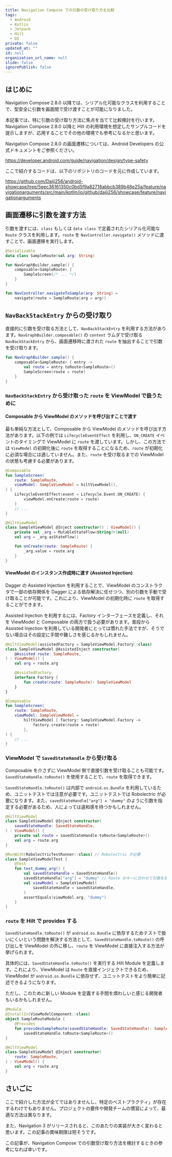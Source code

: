```yaml
---
title: Navigation Compose での引数の受け取り方を比較
tags:
  - Android
  - Kotlin
  - Jetpack
  - Hilt
  - DI
private: false
updated_at: ""
id: null
organization_url_name: null
slide: false
ignorePublish: false
---
```


## はじめに

Navigation Compose 2.8.0 以降では、シリアル化可能なクラスを利用することで、型安全に引数を画面間で受け渡すことが可能になりました。

本記事では、特に引数の受け取り方法に焦点を当てて比較検討を行います。Navigation Compose 2.8.0 以降と Hilt の利用環境を想定したサンプルコードを提示しますが、応用することでその他の環境でも参考になるかと思います。

Navigation Compose 2.8.0 の画面遷移については、Android Developers の公式ドキュメントをご参照ください。

https://developer.android.com/guide/navigation/design/type-safety

ここで紹介するコードは、以下のリポジトリのコードを元に作成しています。

https://github.com/Daiji256/android-showcase/tree/5eec36161350c0bd5f9a82718abbcb389b48e25a/feature/navigationarguments/src/main/kotlin/io/github/daiji256/showcase/feature/navigationarguments

## 画面遷移に引数を渡す方法

引数を渡すには、`class` もしくは `data class` で定義されたシリアル化可能な `Route` クラスを利用します。`route` を `NavController.navigate()` メソッドに渡すことで、画面遷移を実行します。

```kotlin
@Serializable
data class SampleRoute(val arg: String)

fun NavGraphBuilder.sample() {
    composable<SampleRoute> {
        SampleScreen(/* ... */)
    }
}

fun NavController.navigateToSample(arg: String) =
    navigate(route = SampleRoute(arg = arg))
```

## `NavBackStackEntry` からの受け取り

直接的に引数を受け取る方法として、`NavBackStackEntry` を利用する方法があります。`NavGraphBuilder.composable()` の `content` ラムダで受け取る `NavBackStackEntry` から、画面遷移時に渡された `route` を抽出することで引数を受け取ります。

```kotlin
fun NavGraphBuilder.sample() {
    composable<SampleRoute> { entry ->
        val route = entry.toRoute<SampleRoute>()
        SampleScreen(route = route)
    }
}
```

### `NavBackStackEntry` から受け取った `route` を ViewModel で扱うために

#### Composable から ViewModel のメソッドを呼び出すことで渡す

最も単純な方法として、Composable から ViewModel のメソッドを呼び出す方法があります。以下の例では `LifecycleEventEffect` を利用し、`ON_CREATE` イベントのタイミングで ViewModel に `route` を渡しています。しかし、この方法では `ViewModel` の初期化後に `route` を取得することになるため、`route` が初期化に必須な場合には適していません。また、`route` を受け取るまでの ViewModel の状態も考慮する必要があります。

```kotlin
@Composable
fun SampleScreen(
    route: SampleRoute,
    viewModel: SampleViewModel = hiltViewModel(),
) {
    LifecycleEventEffect(event = Lifecycle.Event.ON_CREATE) {
        viewModel.onCreate(route = route)
    }
    // ...
}
```

```kotlin
@HiltViewModel
class SampleViewModel @Inject constructor() : ViewModel() {
    private val _arg = MutableStateFlow<String?>(null)
    val arg = _arg.asStateFlow()

    fun onCreate(route: SampleRoute) {
        _arg.value = route.arg
    }
}
```

#### ViewModel のインスタンス作成時に渡す (Assisted Injection)

Dagger の Assisted Injection を利用することで、ViewModel のコンストラクタで一部の依存関係を Dagger による依存解決に任せつつ、別の引数を手動で受け取ることが可能です。これにより、ViewModel の初期化時に `route` を取得することができます。

Assisted Injection を利用するには、Factory インターフェースを定義し、それを ViewModel と Composable の両方で扱う必要があります。普段から Assisted Injection を利用している開発者にとっては慣れた手法ですが、そうでない場合はその設定に手間や難しさを感じるかもしれません。

```kotlin
@HiltViewModel(assistedFactory = SampleViewModel.Factory::class)
class SampleViewModel @AssistedInject constructor(
    @Assisted route: SampleRoute,
) : ViewModel() {
    val arg = route.arg

    @AssistedFactory
    interface Factory {
        fun create(route: SampleRoute): SampleViewModel
    }
}
```

```kotlin
@Composable
fun SampleScreen(
    route: SampleRoute,
    viewModel: SampleViewModel =
        hiltViewModel { factory: SampleViewModel.Factory ->
            factory.create(route = route)
        },
) {
    // ...
}
```

### ViewModel で `SavedStateHandle` から受け取る

Composable を介さずに ViewModel 側で直接引数を受け取ることも可能です。`SavedStateHandle.toRoute()` を使用することで、`route` を取得できます。

`SavedStateHandle.toRoute()` は内部で `android.os.Bundle` を利用しているため、ユニットテストでは注意が必要です。ユニットテストでは Robolectric が必要になります。また、`savedStateHandle["arg"] = "dummy"` のように引数を指定する必要があるため、人によっては違和感を持つかもしれません。

```kotlin
@HiltViewModel
class SampleViewModel @Inject constructor(
    savedStateHandle: SavedStateHandle,
) : ViewModel() {
    private val route = savedStateHandle.toRoute<SampleRoute>()
    val arg = route.arg
}
```

```kotlin
@RunWith(RobolectricTestRunner::class) // Robolectric が必要
class SampleViewModelTest {
    @Test
    fun test_dummy_arg() {
        val savedStateHandle = SavedStateHandle()
        savedStateHandle["arg"] = "dummy" // Route のキーに合わせて引数を指定
        val viewModel = SampleViewModel(
            savedStateHandle = savedStateHandle,
        )
        assertEquals(viewModel.arg, "dummy")
    }
}
```

### `route` を Hilt で provides する

`SavedStateHandle.toRoute()` が `android.os.Bundle` に依存するためテストで扱いにくいという問題を解決する方法として、`SavedStateHandle.toRoute()` の呼び出しを ViewModel の外に移し、`route` を ViewModel に直接注入する方法が挙げられます。

具体的には、`SavedStateHandle.toRoute()` を実行する Hilt Module を定義します。これにより、ViewModel は `Route` を直接インジェクトできるため、ViewModel が `android.os.Bundle` に依存せず、ユニットテストをより簡単に記述できるようになります。

ただし、このために新しい Module を定義する手間を煩わしいと感じる開発者もいるかもしれません。

```kotlin
@Module
@InstallIn(ViewModelComponent::class)
object SampleRouteModule {
    @Provides
    fun providesSampleRoute(savedStateHandle: SavedStateHandle): SampleRoute =
        savedStateHandle.toRoute<SampleRoute>()
}

@HiltViewModel
class SampleViewModel @Inject constructor(
    route: SampleRoute,
) : ViewModel() {
    val arg = route.arg
}
```

## さいごに

ここで紹介した方法が全てではありませんし、特定のベストプラクティ」が存在するわけでもありません。プロジェクトの要件や開発チームの慣習によって、最適な方法は異なります。

また、Navigation 3 がリリースされると、このあたりの実装が大きく変わると思います。この記事の賞味期限は短そうです。

この記事が、Navigation Compose での引数受け取り方法を検討するときの参考になれば幸いです。

